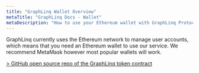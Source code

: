 ```yaml
---
title: "GraphLinq Wallet Overview"
metaTitle: "GraphLinq Docs - Wallet"
metaDescription: "How to use your Ethereum wallet with GraphLinq Protocol"
---
```


GraphLinq currently uses the Ethereum network to manage user accounts, which means that you need an Ethereum wallet to use our service. We recommend MetaMask however most popular wallets will work.


<a href="https://github.com/GraphLinq/GraphLinq.GraphLinqERC20Contract">> GitHub open source repo of the GraphLinq token contract</a>
